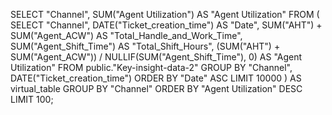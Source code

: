 SELECT 
  "Channel",
  SUM("Agent Utilization") AS "Agent Utilization"
FROM (
  SELECT 
    "Channel",
    DATE("Ticket_creation_time") AS "Date",
    SUM("AHT") + SUM("Agent_ACW") AS "Total_Handle_and_Work_Time",
    SUM("Agent_Shift_Time") AS "Total_Shift_Hours",
    (SUM("AHT") + SUM("Agent_ACW")) / NULLIF(SUM("Agent_Shift_Time"), 0) AS "Agent Utilization"
  FROM 
    public."Key-insight-data-2"
  GROUP BY 
    "Channel", DATE("Ticket_creation_time")
  ORDER BY 
    "Date" ASC
  LIMIT 10000
) AS virtual_table
GROUP BY "Channel"
ORDER BY "Agent Utilization" DESC 
LIMIT 100;
